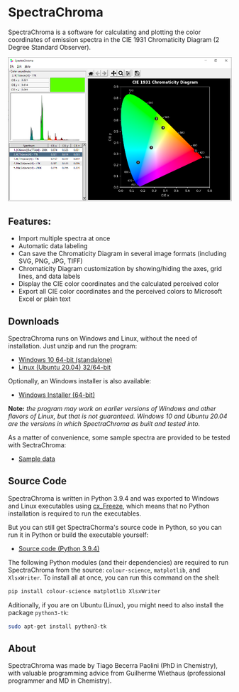 # SpectraChroma
SpectraChroma is a software for calculating and plotting the color coordinates of emission spectra in the CIE 1931 Chromaticity Diagram (2 Degree Standard Observer).

![SpectraChroma's screenshot](https://github.com/tbpaolini/spectrachroma/blob/master/assets/screenshots/SpectraChroma%20-%20v1.0.0.png)

## Features:
* Import multiple spectra at once
* Automatic data labeling
* Can save the Chromaticity Diagram in several image formats (including SVG, PNG, JPG, TIFF)
* Chromaticity Diagram customization by showing/hiding the axes, grid lines, and data labels
* Display the CIE color coordinates and the calculated perceived color
* Export all CIE color coordinates and the perceived colors to Microsoft Excel or plain text

## Downloads
SpectraChroma runs on Windows and Linux, without the need of installation. Just unzip and run the program:
* [Windows 10 64-bit (standalone)](https://github.com/tbpaolini/spectrachroma/releases/download/v1.0.0/SpectraChroma.1.0.0-Windows_10-x64.zip)
* [Linux (Ubuntu 20.04) 32/64-bit](https://github.com/tbpaolini/spectrachroma/releases/download/v1.0.0/SpectraChroma_1.0.0-Linux-x86_64.zip)

Optionally, an Windows installer is also available:
* [Windows Installer (64-bit)](https://github.com/tbpaolini/spectrachroma/releases/download/v1.0.0/SpectraChroma_1.0.0-Windows_Installer-x64.msi)

**Note:** *the program may work on earlier versions of Windows and other flavors of Linux, but that is not guaranteed. Windows 10 and Ubuntu 20.04 are the versions in which SpectraChroma as built and tested into.*

As a matter of convenience, some sample spectra are provided to be tested with SectraChroma:
* [Sample data](https://github.com/tbpaolini/spectrachroma/releases/download/v1.0.0/Sample_data-SpectraChroma.zip)

## Source Code
SpectraChroma is written in Python 3.9.4 and was exported to Windows and Linux executables using [cx_Freeze](https://marcelotduarte.github.io/cx_Freeze/), which means that no Python installation is required to run the executables.

But you can still get SpectraChorma's source code in Python, so you can run it in Python or build the executable yourself:
* [Source code (Python 3.9.4)](https://github.com/tbpaolini/spectrachroma/archive/refs/tags/v1.0.0.zip)

The following Python modules (and their dependencies) are required to run SpectraChroma from the source: `colour-science`, `matplotlib`, and `XlsxWriter`. To install all at once, you can run this command on the shell:
```sh
pip install colour-science matplotlib XlsxWriter
```

Aditionally, if you are on Ubuntu (Linux), you might need to also install the package `python3-tk`:
```sh
sudo apt-get install python3-tk
```

## About
SpectraChroma was made by Tiago Becerra Paolini (PhD in Chemistry), with valuable programming advice from Guilherme Wiethaus (professional programmer and MD in Chemistry).
